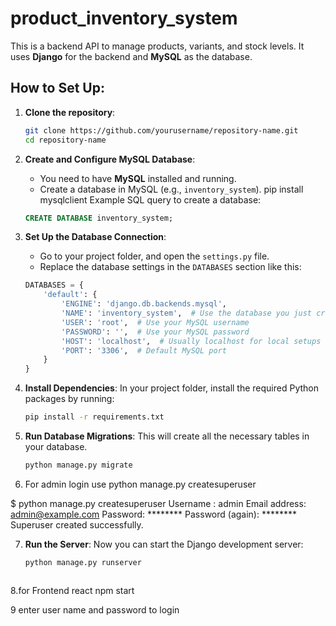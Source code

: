 # product_inventory_system

This is a backend API to manage products, variants, and stock levels. It uses **Django** for the backend and **MySQL** as the database.
## How to Set Up:

1. **Clone the repository**:
    ```bash
    git clone https://github.com/yourusername/repository-name.git
    cd repository-name
    ```

2. **Create and Configure MySQL Database**:
    - You need to have **MySQL** installed and running.
    - Create a database in MySQL (e.g., `inventory_system`).
    pip install mysqlclient
    Example SQL query to create a database:
    ```sql
    CREATE DATABASE inventory_system;
    ```

3. **Set Up the Database Connection**:
    - Go to your project folder, and open the `settings.py` file.
    - Replace the database settings in the `DATABASES` section like this:

    ```python
    DATABASES = {
        'default': {
            'ENGINE': 'django.db.backends.mysql',
            'NAME': 'inventory_system',  # Use the database you just created
            'USER': 'root',  # Use your MySQL username
            'PASSWORD': '',  # Use your MySQL password
            'HOST': 'localhost',  # Usually localhost for local setups
            'PORT': '3306',  # Default MySQL port
        }
    }
    ```

4. **Install Dependencies**:
    In your project folder, install the required Python packages by running:

    ```bash
    pip install -r requirements.txt
    ```

5. **Run Database Migrations**:
    This will create all the necessary tables in your database.
    ```bash
    python manage.py migrate
    ```
    
6. For admin login use
   python manage.py createsuperuser

  $ python manage.py createsuperuser
Username : admin
Email address: admin@example.com
Password: ********
Password (again): ********
Superuser created successfully.




7. **Run the Server**:
    Now you can start the Django development server:
    ```bash
    python manage.py runserver



8.for Frontend react
   npm start 

9 enter user name and password to login   

   
